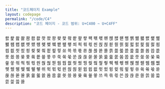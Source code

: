 ```yaml
---
title: "코드페이지 Example"
layout: codepage
permalink: "/code/C4"
description: "코드 페이지 - 코드 범위: U+C400 ~ U+C4FF"
---
```


<span class="character">쐀</span>
<span class="character">쐁</span>
<span class="character">쐂</span>
<span class="character">쐃</span>
<span class="character">쐄</span>
<span class="character">쐅</span>
<span class="character">쐆</span>
<span class="character">쐇</span>
<span class="character">쐈</span>
<span class="character">쐉</span>
<span class="character">쐊</span>
<span class="character">쐋</span>
<span class="character">쐌</span>
<span class="character">쐍</span>
<span class="character">쐎</span>
<span class="character">쐏</span>
<span class="code tofu"></span>
<span class="character">쐑</span>
<span class="character">쐒</span>
<span class="character">쐓</span>
<span class="character">쐔</span>
<span class="character">쐕</span>
<span class="character">쐖</span>
<span class="character">쐗</span>
<span class="character">쐘</span>
<span class="character">쐙</span>
<span class="character">쐚</span>
<span class="character">쐛</span>
<span class="character">쐜</span>
<span class="character">쐝</span>
<span class="character">쐞</span>
<span class="character">쐟</span>
<span class="character">쐠</span>
<span class="character">쐡</span>
<span class="character">쐢</span>
<span class="character">쐣</span>
<span class="character">쐤</span>
<span class="character">쐥</span>
<span class="character">쐦</span>
<span class="character">쐧</span>
<span class="character">쐨</span>
<span class="character">쐩</span>
<span class="character">쐪</span>
<span class="character">쐫</span>
<span class="character">쐬</span>
<span class="character">쐭</span>
<span class="character">쐮</span>
<span class="character">쐯</span>
<span class="character">쐰</span>
<span class="character">쐱</span>
<span class="character">쐲</span>
<span class="character">쐳</span>
<span class="character">쐴</span>
<span class="character">쐵</span>
<span class="character">쐶</span>
<span class="character">쐷</span>
<span class="character">쐸</span>
<span class="character">쐹</span>
<span class="character">쐺</span>
<span class="character">쐻</span>
<span class="character">쐼</span>
<span class="character">쐽</span>
<span class="character">쐾</span>
<span class="character">쐿</span>
<span class="character">쑀</span>
<span class="character">쑁</span>
<span class="character">쑂</span>
<span class="character">쑃</span>
<span class="character">쑄</span>
<span class="character">쑅</span>
<span class="character">쑆</span>
<span class="character">쑇</span>
<span class="character">쑈</span>
<span class="character">쑉</span>
<span class="character">쑊</span>
<span class="character">쑋</span>
<span class="character">쑌</span>
<span class="character">쑍</span>
<span class="character">쑎</span>
<span class="character">쑏</span>
<span class="character">쑐</span>
<span class="character">쑑</span>
<span class="character">쑒</span>
<span class="character">쑓</span>
<span class="character">쑔</span>
<span class="character">쑕</span>
<span class="character">쑖</span>
<span class="character">쑗</span>
<span class="character">쑘</span>
<span class="character">쑙</span>
<span class="character">쑚</span>
<span class="character">쑛</span>
<span class="character">쑜</span>
<span class="character">쑝</span>
<span class="character">쑞</span>
<span class="character">쑟</span>
<span class="character">쑠</span>
<span class="character">쑡</span>
<span class="character">쑢</span>
<span class="character">쑣</span>
<span class="character">쑤</span>
<span class="character">쑥</span>
<span class="character">쑦</span>
<span class="character">쑧</span>
<span class="character">쑨</span>
<span class="character">쑩</span>
<span class="character">쑪</span>
<span class="character">쑫</span>
<span class="character">쑬</span>
<span class="character">쑭</span>
<span class="character">쑮</span>
<span class="character">쑯</span>
<span class="character">쑰</span>
<span class="code tofu"></span>
<span class="code tofu"></span>
<span class="code tofu"></span>
<span class="character">쑴</span>
<span class="character">쑵</span>
<span class="character">쑶</span>
<span class="character">쑷</span>
<span class="character">쑸</span>
<span class="character">쑹</span>
<span class="character">쑺</span>
<span class="code tofu"></span>
<span class="character">쑼</span>
<span class="code tofu"></span>
<span class="character">쑾</span>
<span class="character">쑿</span>
<span class="character">쒀</span>
<span class="character">쒁</span>
<span class="character">쒂</span>
<span class="character">쒃</span>
<span class="character">쒄</span>
<span class="character">쒅</span>
<span class="character">쒆</span>
<span class="character">쒇</span>
<span class="code tofu"></span>
<span class="code tofu"></span>
<span class="code tofu"></span>
<span class="code tofu"></span>
<span class="code tofu"></span>
<span class="code tofu"></span>
<span class="code tofu"></span>
<span class="code tofu"></span>
<span class="character">쒐</span>
<span class="character">쒑</span>
<span class="character">쒒</span>
<span class="character">쒓</span>
<span class="character">쒔</span>
<span class="character">쒕</span>
<span class="character">쒖</span>
<span class="code tofu"></span>
<span class="character">쒘</span>
<span class="code tofu"></span>
<span class="character">쒚</span>
<span class="character">쒛</span>
<span class="code tofu"></span>
<span class="character">쒝</span>
<span class="character">쒞</span>
<span class="character">쒟</span>
<span class="character">쒠</span>
<span class="character">쒡</span>
<span class="character">쒢</span>
<span class="character">쒣</span>
<span class="code tofu"></span>
<span class="code tofu"></span>
<span class="code tofu"></span>
<span class="code tofu"></span>
<span class="code tofu"></span>
<span class="code tofu"></span>
<span class="code tofu"></span>
<span class="code tofu"></span>
<span class="character">쒬</span>
<span class="character">쒭</span>
<span class="character">쒮</span>
<span class="character">쒯</span>
<span class="character">쒰</span>
<span class="character">쒱</span>
<span class="character">쒲</span>
<span class="code tofu"></span>
<span class="character">쒴</span>
<span class="code tofu"></span>
<span class="character">쒶</span>
<span class="character">쒷</span>
<span class="character">쒸</span>
<span class="character">쒹</span>
<span class="character">쒺</span>
<span class="character">쒻</span>
<span class="character">쒼</span>
<span class="character">쒽</span>
<span class="character">쒾</span>
<span class="character">쒿</span>
<span class="code tofu"></span>
<span class="code tofu"></span>
<span class="code tofu"></span>
<span class="code tofu"></span>
<span class="code tofu"></span>
<span class="code tofu"></span>
<span class="code tofu"></span>
<span class="code tofu"></span>
<span class="character">쓈</span>
<span class="character">쓉</span>
<span class="character">쓊</span>
<span class="character">쓋</span>
<span class="character">쓌</span>
<span class="character">쓍</span>
<span class="character">쓎</span>
<span class="code tofu"></span>
<span class="character">쓐</span>
<span class="code tofu"></span>
<span class="character">쓒</span>
<span class="character">쓓</span>
<span class="character">쓔</span>
<span class="character">쓕</span>
<span class="character">쓖</span>
<span class="character">쓗</span>
<span class="character">쓘</span>
<span class="character">쓙</span>
<span class="character">쓚</span>
<span class="character">쓛</span>
<span class="character">쓜</span>
<span class="character">쓝</span>
<span class="character">쓞</span>
<span class="character">쓟</span>
<span class="character">쓠</span>
<span class="code tofu"></span>
<span class="code tofu"></span>
<span class="code tofu"></span>
<span class="character">쓤</span>
<span class="character">쓥</span>
<span class="character">쓦</span>
<span class="character">쓧</span>
<span class="character">쓨</span>
<span class="character">쓩</span>
<span class="character">쓪</span>
<span class="code tofu"></span>
<span class="character">쓬</span>
<span class="code tofu"></span>
<span class="character">쓮</span>
<span class="character">쓯</span>
<span class="character">쓰</span>
<span class="character">쓱</span>
<span class="character">쓲</span>
<span class="character">쓳</span>
<span class="character">쓴</span>
<span class="character">쓵</span>
<span class="character">쓶</span>
<span class="character">쓷</span>
<span class="character">쓸</span>
<span class="character">쓹</span>
<span class="character">쓺</span>
<span class="character">쓻</span>
<span class="character">쓼</span>
<span class="character">쓽</span>
<span class="character">쓾</span>
<span class="character">쓿</span>